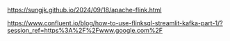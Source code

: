 

https://sungjk.github.io/2024/09/18/apache-flink.html

https://www.confluent.io/blog/how-to-use-flinksql-streamlit-kafka-part-1/?session_ref=https%3A%2F%2Fwww.google.com%2F
